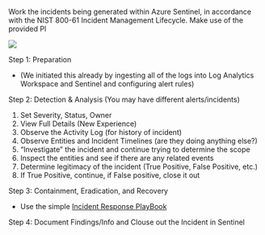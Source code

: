Work the incidents being generated within Azure Sentinel, in accordance with the NIST 800-61 Incident Management Lifecycle. Make use of the provided Pl

![](https://lh7-rt.googleusercontent.com/docsz/AD_4nXdnagqPuu211VsLh0NW_JobLol9rPUC4eH10nQ_woUjP9hmx65J1haLY47sEKUP9URBUgb8PFBCXtSiJolkuukwzlrvj3-YE7tQwAaKmwye1Zn2nfCcfRS7w0903Fi2K6ZJNJqztWHlskJlkZaRegFHeOG1?key=a-vOivSIyk126Mf0_1sl0g)

Step 1: Preparation
- (We initiated this already by ingesting all of the logs into Log Analytics Workspace and Sentinel and configuring alert rules)

Step 2: Detection & Analysis (You may have different alerts/incidents)
1. Set Severity, Status, Owner
2. View Full Details (New Experience)
3. Observe the Activity Log (for history of incident)
4. Observe Entities and Incident Timelines (are they doing anything else?)
5. “Investigate” the incident and continue trying to determine the scope
6. Inspect the entities and see if there are any related events
7. Determine legitimacy of the incident (True Positive, False Positive, etc.)
8. If True Positive, continue, if False positive, close it out

Step 3: Containment, Eradication, and Recovery
- Use the simple [Incident Response PlayBook](https://docs.google.com/document/d/1EQ5MzN95POLaRIMulYg3PIH3UGHtDNcGdkFvgOXyEXQ/edit#)

Step 4: Document Findings/Info and Clouse out the Incident in Sentinel